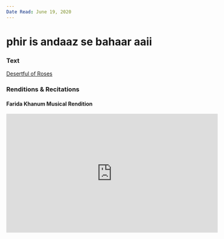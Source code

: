 ```yaml
---
Date Read: June 19, 2020
---
```


# phir is andaaz se bahaar aaii

### Text
[Desertful of Roses](http://www.columbia.edu/itc/mealac/pritchett/00ghalib/181/index_181.html)

### Renditions & Recitations

#### Farida Khanum Musical Rendition

<iframe width="560" height="315" src="https://www.youtube.com/embed/5SrndjZudRI" title="YouTube video player" frameborder="0" allow="accelerometer; autoplay; clipboard-write; encrypted-media; gyroscope; picture-in-picture" allowfullscreen></iframe>

